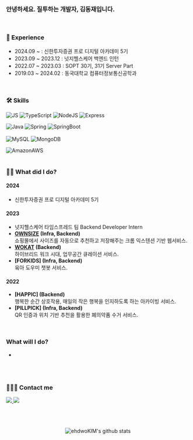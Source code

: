 
### 안녕하세요. 질투하는 개발자, 김동재입니다.
<br>


### 🎈 Experience
- 2024.09 ~ : 신한투자증권 프로 디지털 아카데미 5기
- 2023.09 ~ 2023.12 : 넛지헬스케어 백엔드 인턴
- 2022.07 ~ 2023.03 : SOPT 30기, 31기 Server Part
- 2019.03 ~ 2024.02 : 동국대학교 컴퓨터정보통신공학과
<br>

### 🛠 Skills
![JS](https://img.shields.io/badge/JavaScript-F7DF1E?style=flat-square&logo=JavaScript&logoColor=black)  ![TypeScript](https://img.shields.io/badge/TypeScript-3178C6?style=flat-square&logo=TypeScript&logoColor=white)  ![NodeJS](https://img.shields.io/badge/Node.js-339933?style=flat-square&logo=Node.js&logoColor=white)  ![Express](https://img.shields.io/badge/Express-000000?style=flat-square&logo=Express&logoColor=white)
<br>

![Java](https://img.shields.io/badge/JAVA-007396?style=for-the-badge&logo=java&logoColor=white)  ![Spring](https://img.shields.io/badge/Spring-6DB33F?style=for-the-badge&logo=Spring&logoColor=white)  ![SpringBoot](https://img.shields.io/badge/SpringBoot-6DB33F?style=for-the-badge&logo=SpringBoot&logoColor=white)  
<br>
![MySQL](https://img.shields.io/badge/MySQL-4479A1?style=flat-square&logo=MySQL&logoColor=white)  ![MongoDB](https://img.shields.io/badge/MongoDB-47A248?style=flat-square&logo=MongoDB&logoColor=white)

![AmazonAWS](https://img.shields.io/badge/AWS-232F3E?style=flat-square&logo=AmazonAWS&logoColor=white)
<br>
<br>

### 🏃🏻 What did I do?
#### 2024
- 신한투자증권 프로 디지털 아카데미 5기

#### 2023
- 넛지헬스케어 타임스프레드 팀 Backend Developer Intern
- **[OWNSIZE](https://chromewebstore.google.com/detail/%EC%98%A8%EC%82%AC%EC%9D%B4%EC%A6%88-ownsize/bnidejblffigjfdilnppamoabdpdhmfh?hl=ko) (Infra, Backend)**<br>
    쇼핑몰에서 사이즈를 자동으로 추천하고 저장해주는 크롬 익스텐션 기반 웹서비스.
- **[WOKAT](https://wokat-client.vercel.app/) (Backend)**<br>
    하이브리드 워크 시대, 업무공간 큐레이션 서비스. 
- **[FORKIDS] (Infra, Backend)**<br>
    육아 도우미 챗봇 서비스.

#### 2022
- **[HAPPIC] (Backend)**  
    행복한 순간 상호작용, 매일의 작은 행복을 인지하도록 하는 아카이빙 서비스.
- **[PILLPICK] (Infra, Backend)**<br>
    QR 인증과 위치 기반 추천을 활용한 폐의약품 수거 서비스.
<br>


### What will I do? 
-


<p align="center">
<br><br>
    
### 🧑🏻‍💻 Contact me
    
<div style="text-align: left;">
    <div style="text-align: left;"> <a href=mailto:kinbell19@gmail.com> <img src="https://img.shields.io/badge/Gmail-EA4335?style=for-the-badge&logo=Gmail&logoColor=white&link=mailto:kinbell19@gmail.com"> </a>
         <a href=https://www.instagram.com/3hdw0/> <img src="https://img.shields.io/badge/Instagram-E4405F?style=for-the-badge&logo=Instagram&logoColor=white&link=https://www.instagram.com/3hdw0/"> </a>
          </div>  <br> 
    <div style="text-align: left;">  </div> 
    </div>
<br>

<br>

<div align=center>

![ehdwoKIM's github stats](https://github-readme-stats.vercel.app/api?username=ehdwoKIM&show_icons=true)

